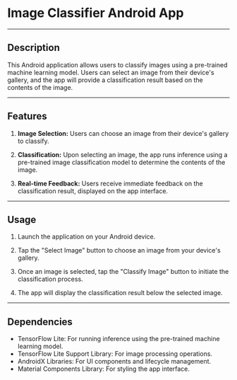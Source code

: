 # Image Classifier Android App

---

## Description

This Android application allows users to classify images using a pre-trained machine learning model. Users can select an image from their device's gallery, and the app will provide a classification result based on the contents of the image.

---

## Features

1. **Image Selection:** Users can choose an image from their device's gallery to classify.

2. **Classification:** Upon selecting an image, the app runs inference using a pre-trained image classification model to determine the contents of the image.

3. **Real-time Feedback:** Users receive immediate feedback on the classification result, displayed on the app interface.

---

## Usage

1. Launch the application on your Android device.

2. Tap the "Select Image" button to choose an image from your device's gallery.

3. Once an image is selected, tap the "Classify Image" button to initiate the classification process.

4. The app will display the classification result below the selected image.

---

## Dependencies

- TensorFlow Lite: For running inference using the pre-trained machine learning model.
- TensorFlow Lite Support Library: For image processing operations.
- AndroidX Libraries: For UI components and lifecycle management.
- Material Components Library: For styling the app interface.



